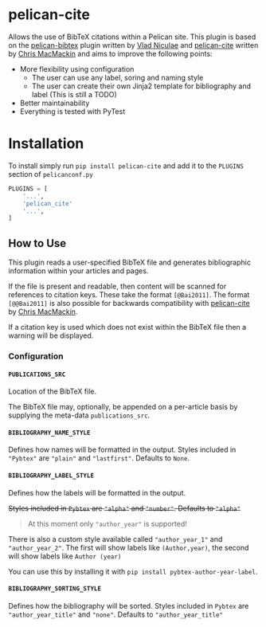 pelican-cite
==============

Allows the use of BibTeX citations within a Pelican site. This plugin is based on the
[pelican-bibtex](https://github.com/vene/pelican-bibtex) plugin written by
[Vlad Niculae](https://github.com/vene)
and [pelican-cite](https://github.com/cmacmackin/pelican-cite) written by
[Chris MacMackin](https://github.com/cmacmackin) and aims to improve the following points:

- More flexibility using configuration
    - The user can use any label, soring and naming style
    - The user can create their own Jinja2 template for bibliography and label (This is still a TODO)
- Better maintainability
- Everything is tested with PyTest


Installation
============

To install simply run `pip install pelican-cite` and add it to the `PLUGINS` section of `pelicanconf.py`

```python
PLUGINS = [
    '...',
    'pelican_cite'
    '...',
]
```


## How to Use

This plugin reads a user-specified BibTeX file and generates bibliographic
information within your articles and pages.

If the file is present and readable, then content will be scanned for references
to citation keys. These take the format `[@Bai2011]`.
The format `[@@Bai2011]` is also possible for backwards compatibility with [pelican-cite](https://github.com/cmacmackin/pelican-cite) by
[Chris MacMackin](https://github.com/cmacmackin).

If a citation key is used which does not exist within the BibTeX file then
a warning will be displayed.

### Configuration

#### `PUBLICATIONS_SRC`

Location of the BibTeX file.

The BibTeX file may, optionally, be appended on a per-article
basis by supplying the meta-data `publications_src`.

#### `BIBLIOGRAPHY_NAME_STYLE`

Defines how names will be formatted in the output.
Styles included in `"Pybtex"` are `"plain"` and `"lastfirst"`. Defaults to `None`.

#### `BIBLIOGRAPHY_LABEL_STYLE`

Defines how the labels will be formatted in the output.

~~Styles included in `Pybtex` are `"alpha"` and `"number"`. Defaults to `"alpha"`~~

> At this moment only `"author_year"` is supported!

There is also a custom style available called `"author_year_1"` and `"author_year_2"`.
The first will show labels like `(Author,year)`, the second will show labels like `Author (year)`

You can use this by installing it with `pip install pybtex-author-year-label`.

#### `BIBLIOGRAPHY_SORTING_STYLE`

Defines how the bibliography will be sorted.
Styles included in `Pybtex` are `"author_year_title"` and `"none"`. Defaults to `"author_year_title"`
